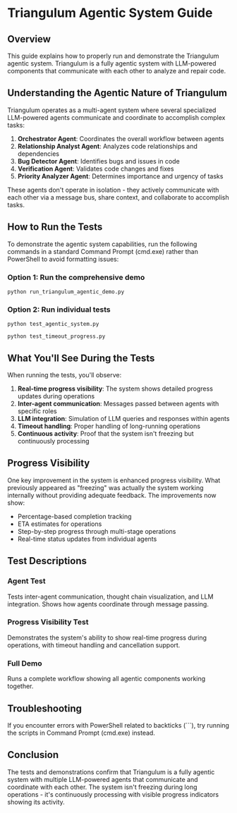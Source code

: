 # Triangulum Agentic System Guide

## Overview

This guide explains how to properly run and demonstrate the Triangulum agentic system. Triangulum is a fully agentic system with LLM-powered components that communicate with each other to analyze and repair code.

## Understanding the Agentic Nature of Triangulum

Triangulum operates as a multi-agent system where several specialized LLM-powered agents communicate and coordinate to accomplish complex tasks:

1. **Orchestrator Agent**: Coordinates the overall workflow between agents
2. **Relationship Analyst Agent**: Analyzes code relationships and dependencies
3. **Bug Detector Agent**: Identifies bugs and issues in code
4. **Verification Agent**: Validates code changes and fixes
5. **Priority Analyzer Agent**: Determines importance and urgency of tasks

These agents don't operate in isolation - they actively communicate with each other via a message bus, share context, and collaborate to accomplish tasks.

## How to Run the Tests

To demonstrate the agentic system capabilities, run the following commands in a standard Command Prompt (cmd.exe) rather than PowerShell to avoid formatting issues:

### Option 1: Run the comprehensive demo
```
python run_triangulum_agentic_demo.py
```

### Option 2: Run individual tests
```
python test_agentic_system.py
```
```
python test_timeout_progress.py
```

## What You'll See During the Tests

When running the tests, you'll observe:

1. **Real-time progress visibility**: The system shows detailed progress updates during operations
2. **Inter-agent communication**: Messages passed between agents with specific roles
3. **LLM integration**: Simulation of LLM queries and responses within agents
4. **Timeout handling**: Proper handling of long-running operations
5. **Continuous activity**: Proof that the system isn't freezing but continuously processing

## Progress Visibility

One key improvement in the system is enhanced progress visibility. What previously appeared as "freezing" was actually the system working internally without providing adequate feedback. The improvements now show:

- Percentage-based completion tracking
- ETA estimates for operations
- Step-by-step progress through multi-stage operations
- Real-time status updates from individual agents

## Test Descriptions

### Agent Test
Tests inter-agent communication, thought chain visualization, and LLM integration. Shows how agents coordinate through message passing.

### Progress Visibility Test
Demonstrates the system's ability to show real-time progress during operations, with timeout handling and cancellation support.

### Full Demo
Runs a complete workflow showing all agentic components working together.

## Troubleshooting

If you encounter errors with PowerShell related to backticks (```), try running the scripts in Command Prompt (cmd.exe) instead.

## Conclusion

The tests and demonstrations confirm that Triangulum is a fully agentic system with multiple LLM-powered agents that communicate and coordinate with each other. The system isn't freezing during long operations - it's continuously processing with visible progress indicators showing its activity.
